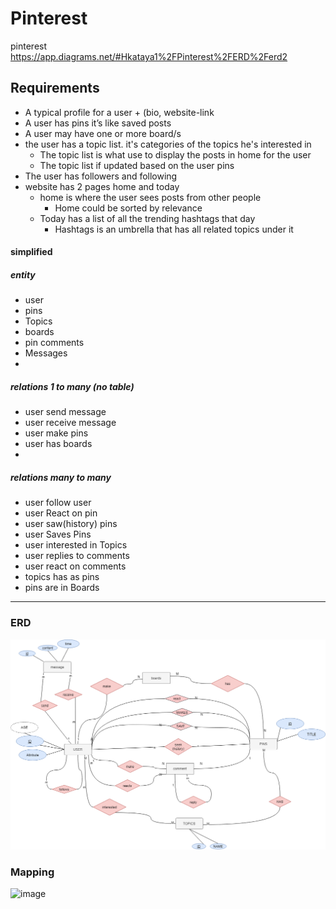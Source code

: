 # Pinterest
pinterest
https://app.diagrams.net/#Hkataya1%2FPinterest%2FERD%2Ferd2


## Requirements

- A typical profile for a user + (bio, website-link 
- A user has pins it’s like saved posts 
- A user may have one or more board/s
- the user has a topic list. it's categories of the topics he's interested in  
  - The topic list is what use to display the posts in home for the user
  - The topic list if updated based on the user pins 
- The user has followers and following 
- website has 2 pages home and today
  - home is where the user sees posts from other people 
    - Home could be sorted by relevance
  - Today has a list of all the trending hashtags that day
    - Hashtags is an umbrella that has all related topics under it


#### simplified
##### entity
- user
- pins
- Topics
- boards
- pin comments
- Messages
- 
##### relations 1 to many (no table)
- user send message
- user receive message
- user make pins
- user has boards 
- 
##### relations many to many
- user follow user
- user React on pin
- user saw(history) pins
- user Saves Pins
- user interested in Topics
- user replies to comments
- user react on comments
- topics has as pins
- pins are in Boards

---
### ERD

![ERD](./erd2.drawio.png)


### Mapping

![image](https://user-images.githubusercontent.com/34242491/141289007-bc45c8da-af5f-4968-843c-ed6b3bc2d4c6.png)
